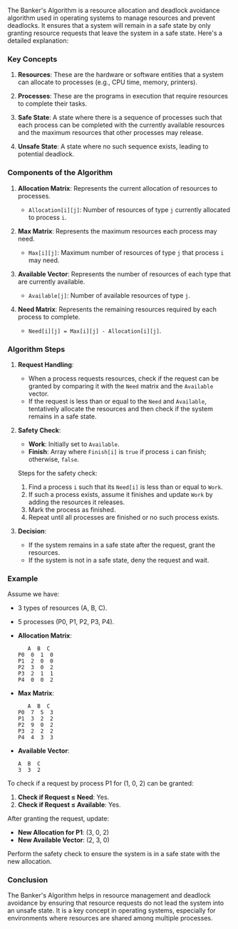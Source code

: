 The Banker's Algorithm is a resource allocation and deadlock avoidance algorithm used in operating systems to manage resources and prevent deadlocks. It ensures that a system will remain in a safe state by only granting resource requests that leave the system in a safe state. Here's a detailed explanation:

### Key Concepts

1. **Resources**: These are the hardware or software entities that a system can allocate to processes (e.g., CPU time, memory, printers).

2. **Processes**: These are the programs in execution that require resources to complete their tasks.

3. **Safe State**: A state where there is a sequence of processes such that each process can be completed with the currently available resources and the maximum resources that other processes may release.

4. **Unsafe State**: A state where no such sequence exists, leading to potential deadlock.

### Components of the Algorithm

1. **Allocation Matrix**: Represents the current allocation of resources to processes.
   - `Allocation[i][j]`: Number of resources of type `j` currently allocated to process `i`.

2. **Max Matrix**: Represents the maximum resources each process may need.
   - `Max[i][j]`: Maximum number of resources of type `j` that process `i` may need.

3. **Available Vector**: Represents the number of resources of each type that are currently available.
   - `Available[j]`: Number of available resources of type `j`.

4. **Need Matrix**: Represents the remaining resources required by each process to complete.
   - `Need[i][j] = Max[i][j] - Allocation[i][j]`.

### Algorithm Steps

1. **Request Handling**:
   - When a process requests resources, check if the request can be granted by comparing it with the `Need` matrix and the `Available` vector.
   - If the request is less than or equal to the `Need` and `Available`, tentatively allocate the resources and then check if the system remains in a safe state.

2. **Safety Check**:
   - **Work**: Initially set to `Available`.
   - **Finish**: Array where `Finish[i]` is `true` if process `i` can finish; otherwise, `false`.

   Steps for the safety check:
   1. Find a process `i` such that its `Need[i]` is less than or equal to `Work`.
   2. If such a process exists, assume it finishes and update `Work` by adding the resources it releases.
   3. Mark the process as finished.
   4. Repeat until all processes are finished or no such process exists.

3. **Decision**:
   - If the system remains in a safe state after the request, grant the resources.
   - If the system is not in a safe state, deny the request and wait.

### Example

Assume we have:
- 3 types of resources (A, B, C).
- 5 processes (P0, P1, P2, P3, P4).

- **Allocation Matrix**:
  ```
     A  B  C
  P0  0  1  0
  P1  2  0  0
  P2  3  0  2
  P3  2  1  1
  P4  0  0  2
  ```

- **Max Matrix**:
  ```
     A  B  C
  P0  7  5  3
  P1  3  2  2
  P2  9  0  2
  P3  2  2  2
  P4  4  3  3
  ```

- **Available Vector**:
  ```
  A  B  C
  3  3  2
  ```

To check if a request by process P1 for (1, 0, 2) can be granted:

1. **Check if Request ≤ Need**: Yes.
2. **Check if Request ≤ Available**: Yes.

After granting the request, update:
- **New Allocation for P1**: (3, 0, 2)
- **New Available Vector**: (2, 3, 0)

Perform the safety check to ensure the system is in a safe state with the new allocation.

### Conclusion

The Banker's Algorithm helps in resource management and deadlock avoidance by ensuring that resource requests do not lead the system into an unsafe state. It is a key concept in operating systems, especially for environments where resources are shared among multiple processes.
